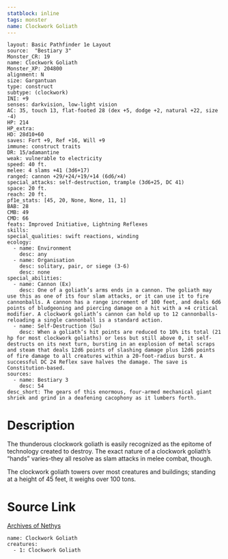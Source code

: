 ```yaml
---
statblock: inline
tags: monster
name: Clockwork Goliath
---
```

```statblock
layout: Basic Pathfinder 1e Layout
source:  "Bestiary 3"
Monster_CR: 19
name: Clockwork Goliath
Monster_XP: 204800
alignment: N
size: Gargantuan
type: construct
subtype: (clockwork)
INI: +9
senses: darkvision, low-light vision
AC: 35, touch 13, flat-footed 28 (dex +5, dodge +2, natural +22, size -4)
HP: 214
HP_extra: 
HD: 28d10+60
saves: Fort +9, Ref +16, Will +9
immune: construct traits
DR: 15/adamantine
weak: vulnerable to electricity
speed: 40 ft.
melee: 4 slams +41 (3d6+17)
ranged: cannon +29/+24/+19/+14 (6d6/×4)
special_attacks: self-destruction, trample (3d6+25, DC 41)
space: 20 ft.
reach: 20 ft.
pf1e_stats: [45, 20, None, None, 11, 1]
BAB: 28
CMB: 49
CMD: 66
feats: Improved Initiative, Lightning Reflexes
skills: 
special_qualities: swift reactions, winding
ecology:
  - name: Environment
    desc: any
  - name: Organisation
    desc: solitary, pair, or siege (3-6)
    desc: none
special_abilities:
  - name: Cannon (Ex)
    desc: One of a goliath’s arms ends in a cannon. The goliath may use this as one of its four slam attacks, or it can use it to fire cannonballs. A cannon has a range increment of 100 feet, and deals 6d6 points of bludgeoning and piercing damage on a hit with a ×4 critical modifier. A clockwork goliath’s cannon can hold up to 12 cannonballs-reloading a single cannonball is a standard action.
  - name: Self-Destruction (Su)
    desc: When a goliath’s hit points are reduced to 10% its total (21 hp for most clockwork goliaths) or less but still above 0, it self-destructs on its next turn, bursting in an explosion of metal scraps and steam that deals 12d6 points of slashing damage plus 12d6 points of fire damage to all creatures within a 20-foot-radius burst. A successful DC 24 Reflex save halves the damage. The save is Constitution-based.
sources:
  - name: Bestiary 3
    desc: 54
desc_short: The gears of this enormous, four-armed mechanical giant shriek and grind in a deafening cacophony as it lumbers forth.
```
# Description
The thunderous clockwork goliath is easily recognized as the epitome of technology created to destroy. The exact nature of a clockwork goliath’s “hands” varies-they all resolve as slam attacks in melee combat, though.

The clockwork goliath towers over most creatures and buildings; standing at a height of 45 feet, it weighs over 100 tons.
# Source Link
[Archives of Nethys](https://aonprd.com/MonsterDisplay.aspx?ItemName=Clockwork%20Goliath)
```encounter-table
name: Clockwork Goliath
creatures:
  - 1: Clockwork Goliath
```
